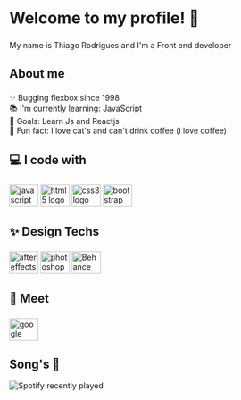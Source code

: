<h1 align="left">Welcome to my profile! 👋</h1>

###

<p align="left">My name is Thiago Rodrigues and I'm a Front end developer</p>

###

<h2 align="left">About me</h2>

###

<p align="left">✨ Bugging flexbox since 1998<br>📚 I'm currently learning: JavaScript<br>🎯 Goals: Learn Js and Reactjs<br>🎲 Fun fact: I love cat's and can't drink coffee (i love coffee)</p>

###

<h2 align="left">💻 I code with</h2>

###

<div align="left">
  <img src="https://cdn.jsdelivr.net/gh/devicons/devicon/icons/javascript/javascript-original.svg" height="40" width="52" alt="javascript logo"  />
  <img src="https://cdn.jsdelivr.net/gh/devicons/devicon/icons/html5/html5-original.svg" height="40" width="52" alt="html5 logo"  />
  <img src="https://cdn.jsdelivr.net/gh/devicons/devicon/icons/css3/css3-original.svg" height="40" width="52" alt="css3 logo"  />
  <img src="https://cdn.jsdelivr.net/gh/devicons/devicon/icons/bootstrap/bootstrap-original.svg" height="40" width="52" alt="bootstrap logo"  />
</div>

###

<h2 align="left">✨ Design Techs</h2>

###

<div align="left">
  <img src="https://cdn.jsdelivr.net/gh/devicons/devicon/icons/aftereffects/aftereffects-original.svg" height="40" width="52" alt="aftereffects logo"  />
  <img src="https://cdn.jsdelivr.net/gh/devicons/devicon/icons/photoshop/photoshop-plain.svg" height="40" width="52" alt="photoshop logo"  />
  <a href="https://www.behance.net/thiagosilva79"><img src="https://cdn.jsdelivr.net/gh/devicons/devicon/icons/behance/behance-original.svg" height="40" width="52" alt="Behance logo"/></a>
</div>

###

<h2 align="left">📧 Meet</h2>

###

<div align="left">
    <a href="https://www.linkedin.com/in/rdes-thiago201/>"<img src="https://cdn.jsdelivr.net/gh/devicons/devicon/icons/linkedin/linkedin-original.svg" height="40" width="52" alt="linkedin logo"  /></a>
   <a href="mailto:rdes.thiago@gmail.com"><img src="https://cdn.jsdelivr.net/gh/devicons/devicon/icons/google/google-original.svg" height="40" width="52" alt="google logo"  /></a>
</div>

###

<h2 align="left">Song's 🎵</h2>

<div align="center">
  <a href="https://open.spotify.com/user/thiagosilvabr">
    <img src="https://spotify-recently-played-readme.vercel.app/api?user=thiagosilvabr" alt="Spotify recently played" align="left"  />
  </a>
</div>

###
